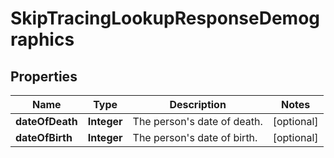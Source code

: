 

# SkipTracingLookupResponseDemographics


## Properties

Name | Type | Description | Notes
------------ | ------------- | ------------- | -------------
**dateOfDeath** | **Integer** | The person&#39;s date of death. |  [optional]
**dateOfBirth** | **Integer** | The person&#39;s date of birth. |  [optional]




